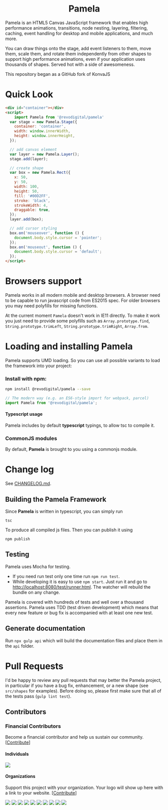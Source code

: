 <h1 align="center">Pamela</h1>

Pamela is an HTML5 Canvas JavaScript framework that enables high performance animations, transitions, node nesting, layering, filtering, caching, event handling for desktop and mobile applications, and much more.

You can draw things onto the stage, add event listeners to them, move them, scale them, and rotate them independently from other shapes to support high performance animations, even if your application uses thousands of shapes. Served hot with a side of awesomeness.

This repository began as a GitHub fork of KonvaJS

# Quick Look

```html
<div id="container"></div>
<script>
    import Pamela from '@revodigital/pamela'
  var stage = new Pamela.Stage({
    container: 'container',
    width: window.innerWidth,
    height: window.innerHeight,
  });

  // add canvas element
  var layer = new Pamela.Layer();
  stage.add(layer);

  // create shape
  var box = new Pamela.Rect({
    x: 50,
    y: 50,
    width: 100,
    height: 50,
    fill: '#00D2FF',
    stroke: 'black',
    strokeWidth: 4,
    draggable: true,
  });
  layer.add(box);

  // add cursor styling
  box.on('mouseover', function () {
    document.body.style.cursor = 'pointer';
  });
  box.on('mouseout', function () {
    document.body.style.cursor = 'default';
  });
</script>
```

# Browsers support

Pamela works in all modern mobile and desktop browsers. A browser need to be capable to run javascript code from ES2015 spec. For older browsers you may need polyfills for missing functions.

At the current moment `Pamela` doesn't work in IE11 directly. To make it work you just need to provide some polyfills such as `Array.prototype.find`, `String.prototype.trimLeft`, `String.prototype.trimRight`, `Array.from`.

# Loading and installing Pamela

Pamela supports UMD loading. So you can use all possible variants to load the framework into your project:

### Install with npm:

```bash
npm install @revodigital/pamela --save
```

```javascript
// The modern way (e.g. an ES6-style import for webpack, parcel)
import Pamela from '@revodigital/pamela';
```

#### Typescript usage
Pamela includes by default **typescript** typings, to allow
tsc to compile it.

### CommonJS modules
By default, **Pamela** is brought to you using 
a commonjs module.

# Change log

See [CHANGELOG.md](https://github.com/Pamelajs/Pamela/blob/master/CHANGELOG.md).

## Building the Pamela Framework
Since **Pamela** is written in typescript, you can simply run
```
tsc
```
To produce all compiled js files. Then you can publish it
using 
```
npm publish
```

## Testing

Pamela uses Mocha for testing.

- If you need run test only one time run `npm run test`.
- While developing it is easy to use `npm start`. Just run it and go to [http://localhost:8080/test/runner.html](http://localhost:8080/test/runner.html). The watcher will rebuild the bundle on any change.

Pamela is covered with hundreds of tests and well over a thousand assertions.
Pamela uses TDD (test driven development) which means that every new feature or bug fix is accompanied with at least one new test.

## Generate documentation

Run `npx gulp api` which will build the documentation files and place them in the `api` folder.

# Pull Requests

I'd be happy to review any pull requests that may better the Pamela project,
in particular if you have a bug fix, enhancement, or a new shape (see `src/shapes` for examples). Before doing so, please first make sure that all of the tests pass (`gulp lint test`).

## Contributors

### Financial Contributors

Become a financial contributor and help us sustain our community. [[Contribute](https://opencollective.com/Pamela/contribute)]

#### Individuals

<a href="https://opencollective.com/Pamela"><img src="https://opencollective.com/Pamela/individuals.svg?width=890"></a>

#### Organizations

Support this project with your organization. Your logo will show up here with a link to your website. [[Contribute](https://opencollective.com/Pamela/contribute)]

<a href="https://opencollective.com/Pamela/organization/0/website"><img src="https://opencollective.com/Pamela/organization/0/avatar.svg"></a>
<a href="https://opencollective.com/Pamela/organization/1/website"><img src="https://opencollective.com/Pamela/organization/1/avatar.svg"></a>
<a href="https://opencollective.com/Pamela/organization/2/website"><img src="https://opencollective.com/Pamela/organization/2/avatar.svg"></a>
<a href="https://opencollective.com/Pamela/organization/3/website"><img src="https://opencollective.com/Pamela/organization/3/avatar.svg"></a>
<a href="https://opencollective.com/Pamela/organization/4/website"><img src="https://opencollective.com/Pamela/organization/4/avatar.svg"></a>
<a href="https://opencollective.com/Pamela/organization/5/website"><img src="https://opencollective.com/Pamela/organization/5/avatar.svg"></a>
<a href="https://opencollective.com/Pamela/organization/6/website"><img src="https://opencollective.com/Pamela/organization/6/avatar.svg"></a>
<a href="https://opencollective.com/Pamela/organization/7/website"><img src="https://opencollective.com/Pamela/organization/7/avatar.svg"></a>
<a href="https://opencollective.com/Pamela/organization/8/website"><img src="https://opencollective.com/Pamela/organization/8/avatar.svg"></a>
<a href="https://opencollective.com/Pamela/organization/9/website"><img src="https://opencollective.com/Pamela/organization/9/avatar.svg"></a>
